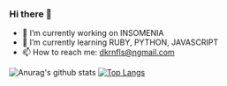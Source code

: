 ### Hi there 👋

<!--
**woobottle/woobottle** is a ✨ _special_ ✨ repository because its `README.md` (this file) appears on your GitHub profile.

Here are some ideas to get you started:

- 🔭 I’m currently working on ...
- 🌱 I’m currently learning ...
- 👯 I’m looking to collaborate on ...
- 🤔 I’m looking for help with ...
- 💬 Ask me about ...
- 📫 How to reach me: ...
- 😄 Pronouns: ...
- ⚡ Fun fact: ...
-->


- 🔭 I’m currently working on INSOMENIA
- 🌱 I’m currently learning RUBY, PYTHON, JAVASCRIPT
- 📫 How to reach me: dkrnfls@ngmail.com

![Anurag's github stats](https://github-readme-stats.vercel.app/api?username=woobottle&count_private=true&theme=dracula&show_icons=true)
[![Top Langs](https://github-readme-stats.vercel.app/api/top-langs/?username=woobottle&count_private=true&layout=compact&theme=dracula)](https://github.com/anuraghazra/github-readme-stats)
